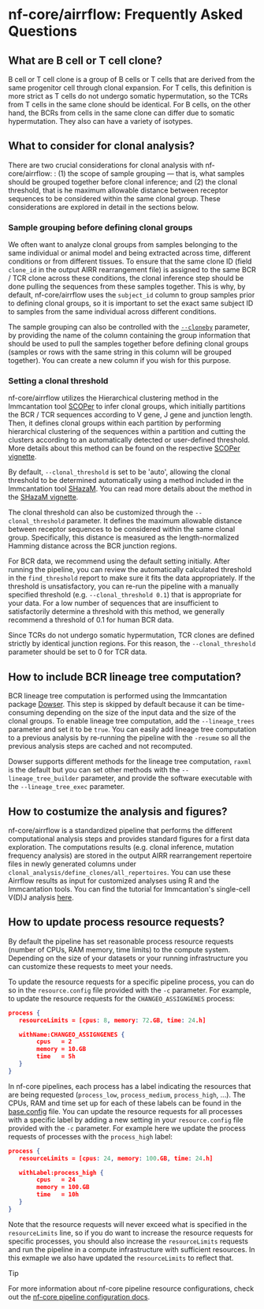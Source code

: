 # nf-core/airrflow: Frequently Asked Questions

## What are B cell or T cell clone?
B cell or T cell clone is a group of B cells or T cells that are derived from the same progenitor cell through clonal expansion. For T cells, this definition is more strict as T cells do not undergo somatic hypermutation, so the TCRs from T cells in the same clone should be identical. For B cells, on the other hand, the BCRs from cells in the same clone can differ due to somatic hypermutation. They also can have a variety of isotypes.


## What to consider for clonal analysis?

There are two crucial considerations for clonal analysis with nf-core/airrflow: : (1) the scope of sample grouping — that is, what samples should be grouped together before clonal inference; and (2) the clonal threshold, that is he maximum allowable distance between receptor sequences to be considered within the same clonal group. These considerations are explored in detail in the sections below.

### Sample grouping before defining clonal groups

We often want to analyze clonal groups from samples belonging to the same individual or animal model and being extracted across time, different conditions or from different tissues. To ensure that the same clone ID (field `clone_id` in the output AIRR rearrangement file) is assigned to the same BCR / TCR clone across these conditions, the clonal inference step should be done pulling the sequences from these samples together. This is why, by default, nf-core/airrflow uses the `subject_id` column to group samples prior to defining clonal groups, so it is important to set the exact same subject ID to samples from the same individual across different conditions.

The sample grouping can also be controlled with the [`--cloneby`](https://nf-co.re/airrflow/4.3.0/parameters/#cloneby) parameter, by providing the name of the column containing the group information that should be used to pull the samples together before defining clonal groups (samples or rows with the same string in this column will be grouped together). You can create a new column if you wish for this purpose.


### Setting a clonal threshold
nf-core/airrflow utilizes the Hierarchical clustering method in the Immcantation tool [SCOPer](https://scoper.readthedocs.io/) to infer clonal groups, which initially partitions the BCR / TCR sequences according to V gene, J gene and junction length. Then, it defines clonal groups within each partition by performing hierarchical clustering of the sequences within a partition and cutting the clusters according to an automatically detected or user-defined threshold. More details about this method can be found on the respective [SCOPer vignette](https://scoper.readthedocs.io/en/stable/vignettes/Scoper-Vignette/#).

By default, `--clonal_threshold` is set to be 'auto', allowing the clonal threshold to be determined automatically using a method included in the Immcantation tool [SHazaM](https://shazam.readthedocs.io/). You can read more details about the method in the [SHazaM vignette](https://shazam.readthedocs.io/en/stable/vignettes/DistToNearest-Vignette/).

The clonal threshold can also be customized through the `--clonal_threshold` parameter. It defines the maximum allowable distance between receptor sequences to be considered within the same clonal group. Specifically, this distance is measured as the length-normalized Hamming distance across the BCR junction regions.

For BCR data, we recommend using the default setting initially. After running the pipeline, you can review the automatically calculated threshold in the `find_threshold` report to make sure it fits the data appropriately. If the threshold is unsatisfactory, you can re-run the pipeline with a manually specified threshold (e.g. `--clonal_threshold 0.1`) that is appropriate for your data. For a low number of sequences that are insufficient to satisfactorily determine a threshold with this method, we generally recommend a threshold of 0.1 for human BCR data.

Since TCRs do not undergo somatic hypermutation, TCR clones are defined strictly by identical junction regions. For this reason, the `--clonal_threshold` parameter should be set to 0 for TCR data.


## How to include BCR lineage tree computation?

BCR lineage tree computation is performed using the Immcantation package [Dowser](https://dowser.readthedocs.io/). This step is skipped by default because it can be time-consuming depending on the size of the input data and the size of the clonal groups. To enable lineage tree computation, add the `--lineage_trees` parameter and set it to be `true`. You can easily add lineage tree computation to a previous analysis by re-running the pipeline with the `-resume` so all the previous analysis steps are cached and not recomputed.

Dowser supports different methods for the lineage tree computation, `raxml` is the default but you can set other methods with the `--lineage_tree_builder` parameter, and provide the software executable with the `--lineage_tree_exec` parameter.



## How to costumize the analysis and figures?

nf-core/airrflow is a standardized pipeline that performs the different computational analysis steps and provides standard figures for a first data exploration. The computations results (e.g. clonal inference, mutation frequency analysis) are stored in the output AIRR rearrangement repertoire files in newly generated columns under `clonal_analysis/define_clones/all_repertoires`. You can use these Airrflow results as input for customized analyses using R and the Immcantation tools. You can find the tutorial for Immcantation's single-cell V(D)J analysis [here](https://immcantation.readthedocs.io/en/stable/getting_started/10x_tutorial.html).


## How to update process resource requests?

By default the pipeline has set reasonable process resource requests (number of CPUs, RAM memory, time limits) to the compute system. Depending on the size of your datasets or your running infrastructure you can customize these requests to meet your needs.

To update the resource requests for a specific pipeline process, you can do so in the `resource.config` file provided with the `-c` parameter. For example, to update the resource requests for the `CHANGEO_ASSIGNGENES` process:

```json title="resource.config"
process {
   resourceLimits = [cpus: 8, memory: 72.GB, time: 24.h]

   withName:CHANGEO_ASSIGNGENES {
        cpus   = 2
        memory = 10.GB
        time   = 5h
   }
}
```

In nf-core pipelines, each process has a label indicating the resources that are being requested (`process_low`, `process_medium`, `process_high`, ...). The CPUs, RAM and time set up for each of these labels can be found in the [base.config](https://github.com/nf-core/airrflow/blob/master/conf/base.config) file. You can update the resource requests for all processes with a specific label by adding a new setting in your `resource.config` file provided with the `-c` parameter. For example here we update the process requests of processes with the `process_high` label:

```json title="resource.config"
process {
   resourceLimits = [cpus: 24, memory: 100.GB, time: 24.h]

   withLabel:process_high {
        cpus   = 24
        memory = 100.GB
        time   = 10h
   }
}
```

Note that the resource requests will never exceed what is specified in the `resourceLimits` line, so if you do want to increase the resource requests for specific processes, you should also increase the `resourceLimits` requests and run the pipeline in a compute infrastructure with sufficient resources. In this exmaple we also have updated the `resourceLimits` to reflect that.

> [!TIP]
> For more information about nf-core pipeline resource configurations, check out the [nf-core pipeline configuration docs](https://nf-co.re/docs/usage/getting_started/configuration).